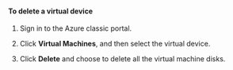 #### To delete a virtual device
1. Sign in to the Azure classic portal.

2. Click **Virtual Machines**, and then select the virtual device.

3. Click **Delete** and choose to delete all the virtual machine disks.


